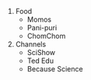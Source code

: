 1. Food
   * Momos
   * Pani-puri
   * ChomChom
2. Channels
   - SciShow
   - Ted Edu
   - Because Science
